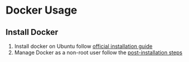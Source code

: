 # Docker Usage

## Install Docker
1. Install docker on Ubuntu follow [official installation guide](https://docs.docker.com/engine/install/ubuntu/)
2. Manage Docker as a non-root user follow the [post-installation steps](https://docs.docker.com/engine/install/linux-postinstall/)